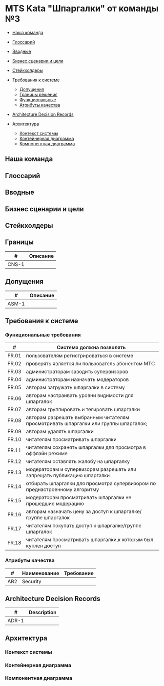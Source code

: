 # MTS Kata "Шпаргалки" от команды №3

- [Наша команда]()
- [Глоссарий]()
- [Вводные]()
- [Бизнес сценарии и цели]()
- [Стейкхолдеры]()
- [Требования к системе]()
    - [Допущения]()
    - [Границы решения]()
    - [Функциональные]()
    - [Атрибуты качества]()

- [Architecture Decision Records]()
- [Архитектура]()
    -   [Контекст системы]()
    -   [Контейнерная диаграмма]()
    -   [Компонентная диаграмма]()


## Наша команда

## Глоссарий

## Вводные

## Бизнес сценарии и цели

## Стейкхолдеры

## Границы

| # | Описание |
|----|----------|
| CNS-1 |          |

## Допущения

| # | Описание |
|----|-------------|
| ASM-1 |             |

## Требования к системе

### Функциональные требования

| #     | Cистема должна позволять                                                            |
|-------|-------------------------------------------------------------------------------------|
| FR.01 | пользователям регистрироваться в системе                                            |
| FR.02 | проверять является ли пользователь абонентом МТС                                    |
| FR.03 | администраторам заводить супервизоров                                               |
| FR.04 | администраторам назначать модераторов                                               |
| FR.05 | авторам загружать шпаргалки в систему                                               |
| FR.06 | авторам настраивать уровни видимости для шпаргалок                                  |
| FR.07 | авторам группировать и тегировать шпаргалки                                         |
| FR.08 | авторам разрешать выбранным читателям просмотривать шпаргалки или группы шпаргалок; |
| FR.09 | авторам удалять шпаргалки                                                           |
| FR.10 | читателям просматривать шпаргалки                                                   |
| FR.11 | читателям сохранять шпаргалки для просмотра в оффлайн режиме                        |
| FR.12 | читателям оставлять жалобу на шпаргалку                                             |
| FR.13 | модераторам и супервизорам разрешать или запрещать публикацию шпаргалки             |
| FR.14 | отбирать шпаргалки для просмотра супервизором по преднастроенному алгоритму         |
| FR.15 | модераторам просматривать шпаргалки не прошедшие модерацию                          |
| FR.16 | авторам назначать цену за доступ к шпаргалке/группе шпаргалок                       |
| FR.17 | читателям покупать доступ к шпаргалке/группе шпаргалок                              |
| FR.18 | читателям просматривать шпаргалки,к которым был куплен доступ                       |
  
### Атрибуты качества
| # | Наименование | Требование |
|----|--------------|------------|
| AR2 | Security     |            |

## Architecture Decision Records
| # | Description |
|----|-------------|
| ADR-1 |             |

## Архитектура

### Контекст системы

### Контейнерная диаграмма

### Компонентная диаграмма
